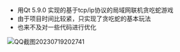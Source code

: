 
- 用Qt 5.9.0 实现的基于tcp/ip协议的局域网联机贪吃蛇游戏
- 由于项目时间比较紧，只实现了贪吃蛇的基本玩法
- 也来不及对一些代码进行优化

<!---
zzzz-cy/zzzz-cy is a ✨ special ✨ repository because its `README.md` (this file) appears on your GitHub profile.
You can click the Preview link to take a look at your changes.
--->
![QQ截图20230719202741](https://github.com/zzzz-cy/zzzz-cy/assets/132045041/902c58bd-1027-4585-8a62-6cc0905e6a3e)
